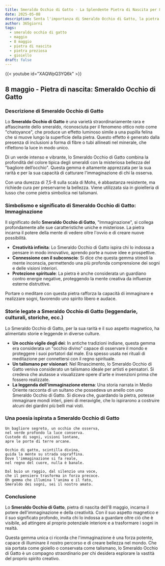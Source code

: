 ```yaml
---
title: Smeraldo Occhio di Gatto - La Splendente Pietra di Nascita per 8 maggio
date: 2025-05-08
description: Senta l'importanza di Smeraldo Occhio di Gatto, la pietra di nascita di 8 maggio che simboleggia Immaginazione. Lasci che la sua bellezza e il suo significato illuminino la sua giornata.
author: 365giorni
tags:
  - smeraldo occhio di gatto
  - maggio
  - 8 maggio
  - pietra di nascita
  - pietra preziosa
  - gioiello
draft: false
---
```


{{< youtube id="XAQWpQ3YQ6k" >}}

## 8 maggio - Pietra di nascita: Smeraldo Occhio di Gatto

### Descrizione di Smeraldo Occhio di Gatto

Lo **Smeraldo Occhio di Gatto** è una varietà straordinariamente rara e affascinante dello smeraldo, riconosciuta per il fenomeno ottico noto come "chatoyance", che produce un effetto luminoso simile a una pupilla felina che si muove lungo la superficie della pietra. Questo effetto è generato dalla presenza di inclusioni a forma di fibre o tubi allineati nel minerale, che riflettono la luce in modo unico.

Di un verde intenso e vibrante, lo Smeraldo Occhio di Gatto combina la profondità del colore tipica degli smeraldi con la misteriosa bellezza del "bagliore dell’occhio". Questa gemma è altamente apprezzata per la sua rarità e per la sua capacità di catturare l'immaginazione di chi la osserva.

Con una durezza di 7,5-8 sulla scala di Mohs, è abbastanza resistente, ma richiede cura per preservarne la bellezza. Viene utilizzata sia in gioielleria di lusso che come pietra simbolica nei talismani.

### Simbolismo e significato di Smeraldo Occhio di Gatto: Immaginazione

Il significato dello **Smeraldo Occhio di Gatto**, "Immaginazione", si collega profondamente alle sue caratteristiche uniche e misteriose. La pietra incarna il potere della mente di vedere oltre l'ovvio e di creare nuove possibilità.

- **Creatività infinita**: Lo Smeraldo Occhio di Gatto ispira chi lo indossa a pensare in modo innovativo, aprendo porte a nuove idee e prospettive.
- **Connessione con il subconscio**: Si dice che questa gemma stimoli la mente inconscia, permettendo una più profonda comprensione dei sogni e delle visioni interiori.
- **Protezione spirituale**: La pietra è anche considerata un guardiano contro energie negative, proteggendo la mente creativa da influenze esterne distruttive.

Portare o meditare con questa pietra rafforza la capacità di immaginare e realizzare sogni, favorendo uno spirito libero e audace.

### Storie legate a Smeraldo Occhio di Gatto (leggendarie, culturali, storiche, ecc.)

Lo Smeraldo Occhio di Gatto, per la sua rarità e il suo aspetto magnetico, ha alimentato storie e leggende in diverse culture.

- **Un occhio vigile degli dei**: In antiche tradizioni indiane, questa gemma era considerata un "occhio divino" capace di osservare il mondo e proteggere i suoi portatori dal male. Era spesso usata nei rituali di meditazione per connettersi con il regno spirituale.
- **Un talismano per visionari**: Nel Rinascimento, lo Smeraldo Occhio di Gatto veniva considerato un talismano ideale per artisti e pensatori. Si credeva che aiutasse a visualizzare opere d'arte e invenzioni prima che fossero realizzate.
- **La leggenda dell'immaginazione eterna**: Una storia narrata in Medio Oriente racconta di un sultano che possedeva un anello con uno Smeraldo Occhio di Gatto. Si diceva che, guardando la pietra, potesse immaginare mondi interi, pieni di meraviglie, che lo ispirarono a costruire alcuni dei giardini più belli mai visti.

### Una poesia ispirata a Smeraldo Occhio di Gatto

```
Un bagliore segreto, un occhio che osserva,  
nel verde profondo la luce conserva.  
Custode di sogni, visioni lontane,  
apre le porte di terre arcane.

Occhio di gatto, scintilla divina,  
guida la mente su strada sopraffina.  
Dove l'immaginazione si fa reale,  
nel regno del cuore, nulla è banale.

Dal buio un raggio, dal silenzio una voce,  
che il pensiero trasforma in forza precoce.  
Oh gemma che illumina l'anima e il fato,  
Smeraldo dei sogni, sei il nostro amato.
```

### Conclusione

Lo **Smeraldo Occhio di Gatto**, pietra di nascita dell'8 maggio, incarna il potere dell'immaginazione e della creatività. Con il suo aspetto magnetico e il suo significato profondo, invita chi lo indossa a guardare oltre ciò che è visibile, ad attingere al proprio potenziale interiore e a trasformare i sogni in realtà.

Questa gemma unica ci ricorda che l'immaginazione è una forza potente, capace di illuminare il nostro percorso e di creare bellezza nel mondo. Che sia portata come gioiello o conservata come talismano, lo Smeraldo Occhio di Gatto è un compagno straordinario per chi desidera esplorare la vastità del proprio spirito creativo.